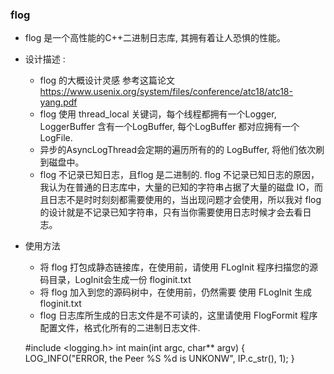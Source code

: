 ### flog
- flog 是一个高性能的C++二进制日志库, 其拥有着让人恐惧的性能。
- 设计描述 :
  - flog 的大概设计灵感 参考这篇论文 https://www.usenix.org/system/files/conference/atc18/atc18-yang.pdf
  - flog 使用 thread_local 关键词，每个线程都拥有一个Logger, LoggerBuffer 含有一个LogBuffer, 每个LogBuffer 都对应拥有一个 LogFile.
  - 异步的AsyncLogThread会定期的遍历所有的的 LogBuffer, 将他们依次刷到磁盘中。
  - flog 不记录已知日志，且flog 是二进制的. flog 不记录已知日志的原因，我认为在普通的日志库中，大量的已知的字符串占据了大量的磁盘 IO，而且日志不是时时刻刻都需要使用的，当出现问题才会使用，所以我对 flog 的设计就是不记录已知字符串，只有当你需要使用日志时候才会去看日志。
 - 使用方法 
   - 将 flog 打包成静态链接库，在使用前，请使用 FLogInit 程序扫描您的源码目录，LogInit会生成一份 floginit.txt
   - 将 flog 加入到您的源码树中，在使用前，仍然需要 使用 FLogInit 生成floginit.txt
   - flog 日志库所生成的日志文件是不可读的，这里请使用 FlogFormit 程序配置文件，格式化所有的二进制日志文件. 

   #include <logging.h>
   int main(int argc, char** argv) {
      LOG_INFO("ERROR, the Peer %S %d is UNKONW", IP.c_str(), 1);
   }
   
